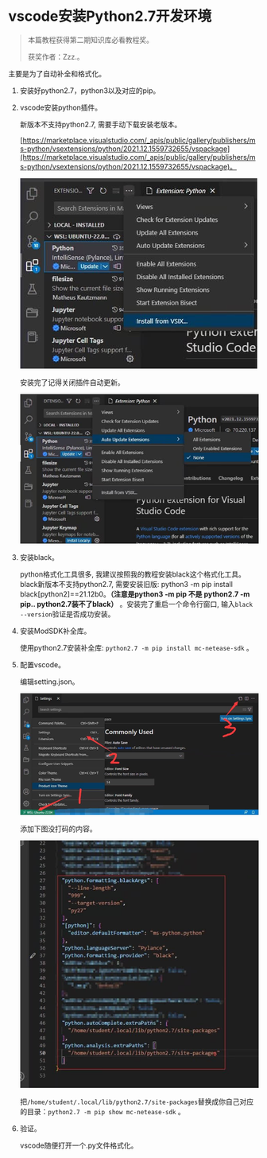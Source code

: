 # vscode安装Python2.7开发环境

>本篇教程获得第二期知识库必看教程奖。
>
>获奖作者：Zzz.。

主要是为了自动补全和格式化。

1. 安装好python2.7，python3以及对应的pip。

2. vscode安装python插件。

   新版本不支持python2.7, 需要手动下载安装老版本。

   [https://marketplace.visualstudio.com/_apis/public/gallery/publishers/ms-python/vsextensions/python/2021.12.1559732655/vspackage](https://marketplace.visualstudio.com/_apis/public/gallery/publishers/ms-python/vsextensions/python/2021.12.1559732655/vspackage)。

   ![img](./images/4_0.png)

   

   安装完了记得关闭插件自动更新。

   ![img](./images/4_1.png)

   

3. 安装black。

   python格式化工具很多, 我建议按照我的教程安装black这个格式化工具。black新版本不支持python2.7, 需要安装旧版: python3 -m pip install black[python2]==21.12b0。**（注意是python3 -m pip 不是 python2.7 -m pip.. python2.7装不了black）** 。安装完了重启一个命令行窗口, 输入`black --version`验证是否成功安装。

4. 安装ModSDK补全库。

   使用python2.7安装补全库: `python2.7 -m pip install mc-netease-sdk` 。

5. 配置vscode。

   编辑setting.json。

   ![img](./images/4_2.png)

   

   添加下图没打码的内容。

   ![img](./images/4_3.png)

   


   把`/home/student/.local/lib/python2.7/site-packages`替换成你自己对应的目录：`python2.7 -m pip show mc-netease-sdk` 。

6. 验证。

   vscode随便打开一个.py文件格式化。